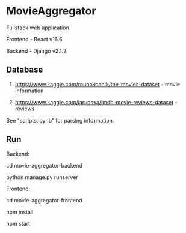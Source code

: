 # MovieAggregator
Fullstack web application.

Frontend - React v16.6

Backend - Django v2.1.2

## Database
1.	https://www.kaggle.com/rounakbanik/the-movies-dataset - movie information

2.	https://www.kaggle.com/iarunava/imdb-movie-reviews-dataset - reviews

See "scripts.ipynb" for parsing information.

## Run
Backend:

cd movie-aggregator-backend

python manage.py runserver

Frontend:

cd movie-aggregator-frontend

npm install

npm start
